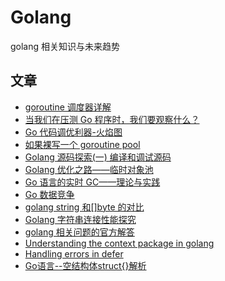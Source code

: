 # Golang

golang 相关知识与未来趋势

## 文章

- [goroutine 调度器详解](https://juejin.im/entry/5acc585e51882548fe4a72ff)
- [当我们在压测 Go 程序时，我们要观察什么？](http://holys.im/2016/12/13/when-we-benchmark-what-should-we-care/)
- [Go 代码调优利器-火焰图](http://lihaoquan.me/2017/1/1/Profiling-and-Optimizing-Go-using-go-torch.html)
- [如果裸写一个 goroutine pool](http://blog.jobbole.com/105493/)
- [Golang 源码探索(一) 编译和调试源码](https://www.cnblogs.com/zkweb/p/7777525.html)
- [Golang 优化之路——临时对象池](http://blog.cyeam.com/golang/2017/02/08/go-optimize-slice-pool)
- [Go 语言的实时 GC——理论与实践](https://segmentfault.com/a/1190000010753702)
- [Go 数据竞争](https://golang.org/doc/articles/race_detector.html)
- [golang string 和[]byte 的对比](https://sheepbao.github.io/post/golang_byte_slice_and_string/)
- [Golang 字符串连接性能探究](https://sheepbao.github.io/post/golang_string_connect_performance/)
- [golang 相关问题的官方解答](https://golang.org/doc/faq)
- [Understanding the context package in golang](http://p.agnihotry.com/post/understanding_the_context_package_in_golang/)
- [Handling errors in defer](https://pocketgophers.com/handling-errors-in-defer/)
- [Go语言--空结构体struct{}解析](https://blog.csdn.net/qq_34777600/article/details/87195673)
